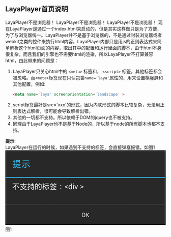 
## LayaPlayer首页说明
LayaPlayer不是浏览器！
LayaPlayer不是浏览器！
LayaPlayer不是浏览器！
现在LayaPlayer是通过一个index.html来启动的，但是其实这样做只是为了方便，为了与浏览器统一。LayaPlayer并不是基于浏览器的，不是通过封装浏览器或者webkit之类的控件来执行html内容，LayaPlayer内部只是用js的正则表达式来简单解析这个html页面的内容，取出其中的配置和运行里面的脚本，由于html本身很复杂，而且我们的引擎也不需要html的渲染，所以LayaPlayer不打算兼容html，由此带来的问题是：  
1. LayaPlayer只关心html中的 `<meta>` 标签和， `<script>` 标签。其他标签都会被忽略。而`<meta>`标签现在只认包含`name='laya'`属性的，用来设置横竖屏和其他配置，例如:
    ```html
    <meta name='laya' screenorientation='landscape' >
    ```
2. script标签最好是src='xxx'的形式，因为内联形式的脚本比较复杂，无法用正则表达式解析，很可能会导致解析出错。
3. 其他的一切都不支持。所以依赖于DOM的jquery也不被支持。
4. 同理由于LayaPlayer也不是基于Node的，所以基于node的所有脚本也都不支持。

**提示:**  
LayaPlayer在运行的时候，如果遇到不支持的标签，会直接弹框报错。如图1  
![](img/1.png)  
图1


